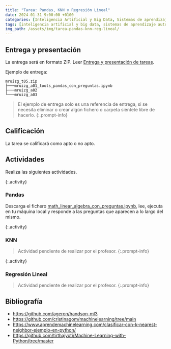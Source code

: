 ```yaml
---
title: "Tarea: Pandas, KNN y Regresión Lineal"
date: 2024-01-31 9:00:00 +0100
categories: [Inteligencia Artificial y Big Data, Sistemas de aprendizaje automático]
tags: [inteligencia artificial y big data, sistemas de aprendizaje automático]
img_path: /assets/img/tarea-pandas-knn-reg-lineal/
---
```


## Entrega y presentación

La entrega será en formato ZIP. Leer [Entrega y presentación de tareas](/posts/entrega-presentacion-tareas/).

Ejemplo de entrega:

```plaintext
mruizg_t05.zip
├───mruizg_a01_tools_pandas_con_preguntas.ipynb
├───mruizg_a02
└───mruizg_a03
```

> El ejemplo de entrega solo es una referencia de entrega, si se necesita eliminar o crear algún fichero o carpeta siéntete libre de hacerlo.
{:.prompt-info}

## Calificación

La tarea se calificará como apto o no apto.

## Actividades

Realiza las siguientes actividades.

{:.activity}
### Pandas

Descarga el fichero [math_linear_algebra_con_preguntas.ipynb](/assets/img/tarea-pandas-knn-reg-lineal/tools_pandas_con_preguntas.ipynb), lee, ejecuta en tu máquina local y responde a las preguntas que aparecen a lo largo del mismo.

{:.activity}
### KNN

> Actividad pendiente de realizar por el profesor.
{:.prompt-info}

{:.activity}
### Regresión Lineal

> Actividad pendiente de realizar por el profesor.
{:.prompt-info}

## Bibliografía

- <https://github.com/ageron/handson-ml3>
- <https://github.com/cristinagom/machinelearning/tree/main>
- <https://www.aprendemachinelearning.com/clasificar-con-k-nearest-neighbor-ejemplo-en-python/>
- <https://github.com/tirthajyoti/Machine-Learning-with-Python/tree/master>
